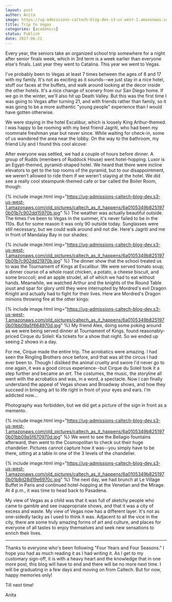 ```yaml
---
layout: post
author: Anita
image: https://ug-admissions-caltech-blog-dev.s3-us-west-1.amazonaws.com/old_pictures/caltech_as_it_happens/6a0105349b8251970b01b7c902dd0e970b.jpg
title: Trip to Vegas
categories: [academics]
status: Publish
date: 2017-06-21
---
```



Every year, the seniors take an organized school trip somewhere for a night after senior finals week, which in 3rd term is a week earlier than everyone else's finals. Last year they went to Catalina. This year we went to Vegas.

I've probably been to Vegas at least 7 times between the ages of 8 and 17 with my family. It's not as exciting as it sounds--we just stay in a nice hotel, stuff our faces at the buffets, and walk around looking at the decor inside the other hotels. It's a nice change of scenery from our San Diego home. If we go in the winter, we'll also hit up Death Valley. But this was the first time I was going to Vegas after turning 21, and with friends rather than family, so it was going to be a more authentic "young people" experience than I would have gotten otherwise.

We were staying in the hotel Excalibur, which is loosely King Arthur-themed. I was happy to be rooming with my best friend Jagriti, who had been my roommate freshman year but never since. While waiting for check-in, some of us wandered the area near the lobby. On the way to the bathroom, my friend Lily and I found this cool alcove:

After everyone was settled, we had a couple of hours before dinner. A group of Rudds (members of Ruddock House) went hotel-hopping. Luxor is an Egypt-themed, pyramid-shaped hotel. We heard that there were incline elevators to get to the top rooms of the pyramid, but to our disappointment, we weren't allowed to ride them if we weren't staying at the hotel. We did see a really cool steampunk-themed cafe or bar called the Boiler Room, though:

{% include image.html img="https://ug-admissions-caltech-blog-dev.s3-us-west-1.amazonaws.com/old_pictures/caltech_as_it_happens/6a0105349b8251970b01b7c902dd15970b.jpg" %}
The weather was actually beautiful outside. The times I've been to Vegas in the summer, it's never failed to be in the 110s. But for some reason it was only 90 outside today. Sunglasses were still necessary, but we could walk around and not die. Here's Jagriti and me in front of Mandalay Bay in our shades:

{% include image.html img="https://ug-admissions-caltech-blog-dev.s3-us-west-1.amazonaws.com/old_pictures/caltech_as_it_happens/6a0105349b8251970b01b7c902dd21970b.jpg" %}
The dinner show that the school treated us to was the Tournament of Kings at Excalibur. We were served tomato soup; a dinner course of a whole roast chicken, a potato, a cheese biscuit, and some broccoli; and an apple strudel, all of which we had to eat without hands. Meanwhile, we watched Arthur and the knights of the Round Table joust and spar for glory until they were interrupted by Mordred's evil Dragon Knight and actually had to fight for their lives. Here are Mordred's Dragon minions throwing fire at the other kings:

{% include image.html img="https://ug-admissions-caltech-blog-dev.s3-us-west-1.amazonaws.com/old_pictures/caltech_as_it_happens/6a0105349b8251970b01bb09a5f664970d.jpg" %}
My friend Alex, doing some poking around as we were being served dinner at Tournament of Kings, found reasonably-priced Cirque du Soleil: Ka tickets for a show that night. So we ended up seeing 2 shows in a day.

For me, Cirque made the entire trip. The acrobatics were amazing. I had seen the Ringling Brothers once before, and that was all the circus I had ever been to. Though I disliked the animal cruelty and swore I'd never go to one again, it was a good circus experience--but Cirque du Soleil took it a step further and became an *art*. The costumes, the music, the storyline all went with the acrobatics and was, in a word, a spectacle. Now I can finally understand the appeal of Vegas shows and Broadway shows, and how they succeed in bringing art to life right in front of your eyes and ears. I'm addicted now...

Photography was forbidden, but we did get a picture of the sign in front as a memento.


{% include image.html img="https://ug-admissions-caltech-blog-dev.s3-us-west-1.amazonaws.com/old_pictures/caltech_as_it_happens/6a0105349b8251970b01bb09a5f670970d.jpg" %}
We went to see the Bellagio fountains afterward, then went to the Cosmopolitan to check out their huge chandelier. Pictures cannot capture how it was--you simply have to be there, sitting at a table in one of the 3 levels of the chandelier.


{% include image.html img="https://ug-admissions-caltech-blog-dev.s3-us-west-1.amazonaws.com/old_pictures/caltech_as_it_happens/6a0105349b8251970b01b8d28d19e6970c.jpg" %}
The next day, we had brunch at Le Village Buffet in Paris and continued hotel-hopping at the Venetian and the Mirage. At 4 p.m., it was time to head back to Pasadena.

My view of Vegas as a child was that it was full of sketchy people who came to gamble and see inappropriate shows, and that it was a city of excess and waste. My view of Vegas now has a different layer. It's not as one-sidedly tacky as I used to think it was. Adjacent to all the vice in the city, there are some truly amazing forms of art and culture, and places for everyone of all tastes to enjoy themselves and seek new sensations to enrich their lives.

***

Thanks to everyone who's been following "Four Years and Four Seasons." I hope you had as much reading it as I had writing it. As I get to my customary sign-off, it is with a heavy heart and the knowledge that in one more post, this blog will have to end and there will be no more next time. I will be graduating in a few days and moving on from Caltech. But for now, happy memories only!

Till next time!

Anita


